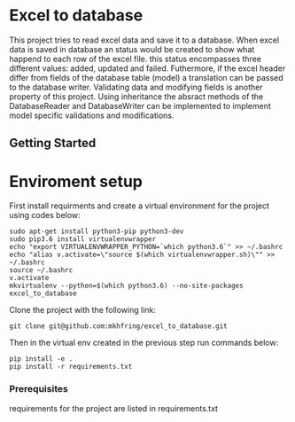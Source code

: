 # Excel to database
This project tries to read excel data and save it to a database. When excel data is saved in database an status would be created to show what happend to each row of the excel file. this status encompasses three different values: added, updated and failed.
Futhermore, if the excel header differ from fields of the database table (model) a translation can be passed to the database writer.
Validating data and modifying fields is another property of this project. Using inheritance the absract methods of the DatabaseReader and DatabaseWriter can be implemented to implement model specific validations and modifications. 


## Getting Started

# Enviroment setup
First install requirments and create a virtual environment for the project
using codes below:
```
sudo apt-get install python3-pip python3-dev
sudo pip3.6 install virtualenvwrapper
echo "export VIRTUALENVWRAPPER_PYTHON=`which python3.6`" >> ~/.bashrc
echo "alias v.activate=\"source $(which virtualenvwrapper.sh)\"" >> ~/.bashrc
source ~/.bashrc
v.activate
mkvirtualenv --python=$(which python3.6) --no-site-packages excel_to_database
```

Clone the project with the following link:
```
git clone git@github.com:mkhfring/excel_to_database.git
```
Then in the virtual env created in the previous step run commands below:

```
pip install -e .
pip install -r requirements.txt
```

### Prerequisites

requirements for the project are listed in requirements.txt


